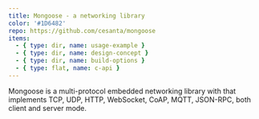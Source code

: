 ```yaml
---
title: Mongoose - a networking library
color: '#1D6482'
repo: https://github.com/cesanta/mongoose
items:
  - { type: dir, name: usage-example }
  - { type: dir, name: design-concept }
  - { type: dir, name: build-options }
  - { type: flat, name: c-api }
---
```


Mongoose is a multi-protocol embedded networking library with
that implements TCP, UDP, HTTP, WebSocket, CoAP, MQTT, JSON-RPC,
both client and server mode.
